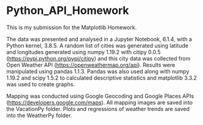 # Python_API_Homework

This is my submission for the Matplotlib Homework.

The data was presented and analysed in a Jupyter Notebook, 6.1.4, with a Python kernel, 3.8.5. 
A random list of cities was generated using latitude and longitudes generated using numpy 1.19.2 with citipy 0.0.5 (https://pypi.python.org/pypi/citipy) and this city data was collected from Open Weather API (https://openweathermap.org/api).
Results were manipulated using pandas 1.1.3. Pandas was also used along with numpy 1.19.2 and scipy 1.5.2 to calculated descriptive statistics and matplotlib 3.3.2 was used to create graphs.

Mapping was conducted using Google Geocoding and Google Places APIs (https://developers.google.com/maps). All mapping images are saved into the VacationPy folder.
Plots and regressions of weather trends are saved into the WeatherPy folder.